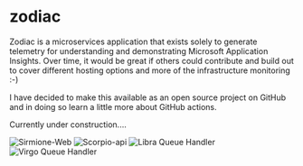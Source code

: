# zodiac
Zodiac is a microservices application that exists solely to generate telemetry for understanding and demonstrating Microsoft Application Insights.  Over time, it would be great if others could contribute and build out to cover different hosting options and more of the infrastructure monitoring :-)

I have decided to make this available as an open source project on GitHub and in doing so learn a little more about GitHub actions.

Currently under construction....

![Sirmione-Web](https://github.com/nikkh/zodiac/workflows/Sirmione-Web/badge.svg)
![Scorpio-api](https://github.com/nikkh/zodiac/workflows/Scorpio-api/badge.svg)
![Libra Queue Handler](https://github.com/nikkh/zodiac/workflows/Libra%20Queue%20Handler/badge.svg)
![Virgo Queue Handler](https://github.com/nikkh/zodiac/workflows/Virgo%20Queue%20Handler/badge.svg)
